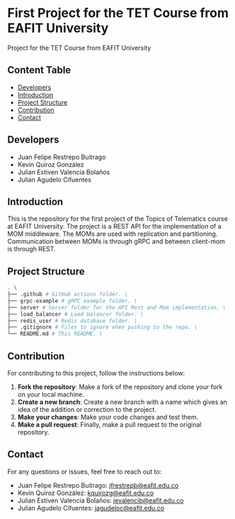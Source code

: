 # First Project for the TET Course from EAFIT University
Project for the TET Course from EAFIT University

## Content Table
- [Developers](#developers)
- [Introduction](#introduction)
- [Project Structure](#project-structure)
- [Contribution](#contribution)
- [Contact](#contact)

## Developers

- Juan Felipe Restrepo Buitrago
- Kevin Quiroz González 
- Julian Estiven Valencia Bolaños
- Julian Agudelo Cifuentes

## Introduction

This is the repository for the first project of the Topics of Telematics course at EAFIT University. The project is a REST API for the implementation of a MOM middleware. The MOMs are used with replication and partitioning. Communication between MOMs is through gRPC and between client-mom is through REST. 
## Project Structure

```bash
. \
├── .github # GitHub actions folder. \
├── grpc-example # gRPC example folder. \
├── server # Server folder for the API Rest and Mom implementation. \
├── load_balancer # Load balancer folder. \
├── redis_user # Redis database folder. \
├── .gitignore # Files to ignore when pushing to the repo. \
└── README.md # This README. \
```

## Contribution

For contributing to this project, follow the instructions below:

1. **Fork the repository**: Make a fork of the repository and clone your fork on your local machine.
2. **Create a new branch**: Create a new branch with a name which gives an idea of the addition or correction to the project. 
3. **Make your changes**: Make your code changes and test them. 
4. **Make a pull request**: Finally, make a pull request to the original repository. 

## Contact

For any questions or issues, feel free to reach out to:
- Juan Felipe Restrepo Buitrago: [jfrestrepb@eafit.edu.co](jfrestrepb@eafit.edu.co)
- Kevin Quiroz González: [kquirozg@eafit.edu.co](mailto:kquirozg@eafit.edu.co)
- Julian Estiven Valencia Bolaños: [jevalencib@eafit.edu.co](mailto:jevalencib@eafit.edu.co)
- Julian Agudelo Cifuentes: [jagudeloc@eafit.edu.co](mailto:jagudeloc@eafit.edu.co)

